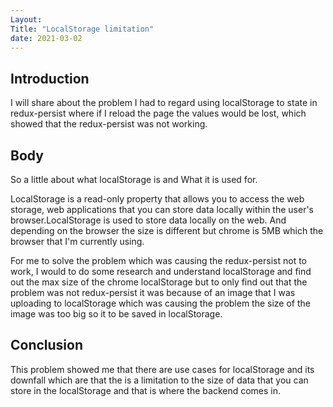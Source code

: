 ```yaml
---
Layout:
Title: "LocalStorage limitation"
date: 2021-03-02
---
```


## Introduction

I will share about the problem I had to regard using localStorage to state in redux-persist where if I reload the page the values would be lost, which showed that the redux-persist was not working.

## Body

So a little about what localStorage is and What it is used for.

LocalStorage is a read-only property that allows you to access the web storage, web applications that you can store data locally within the user's browser.LocalStorage is used to store data locally on the web. And depending on the browser the size is different but chrome is 5MB which the browser that I'm currently using.

For me to solve the problem which was causing the redux-persist not to work, I would to do some research and understand localStorage and find out the max size of the chrome localStorage but to only find out that the problem was not redux-persist it was because of an image that I was uploading to localStorage which was causing the problem the size of the image was too big so it to be saved in localStorage.

## Conclusion

This problem showed me that there are use cases for localStorage and its downfall which are that the is a limitation to the size of data that you can store in the localStorage and that is where the backend comes in.
